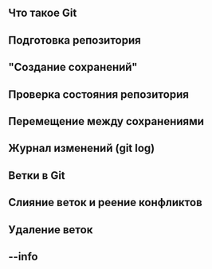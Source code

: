 ## Что такое Git

## Подготовка репозитория

## "Создание сохранений"

## Проверка состояния репозитория

## Перемещение между сохранениями 

## Журнал изменений (git log)

## Ветки в Git

## Слияние веток и реение конфликтов

## Удаление веток

## --info